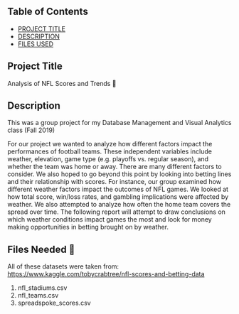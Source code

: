 ## Table of Contents

- [PROJECT TITLE](#Project-Title)
- [DESCRIPTION](#Description)
- [FILES USED](#files-used)

## Project Title

Analysis of NFL Scores and Trends :football:

## Description

This was a group project for my Database Management and Visual Analytics class (Fall 2019) 

For our project we wanted to analyze how different factors impact the performances of football teams. These independent variables include weather, elevation, game type (e.g. playoffs vs. regular season), and whether the team was home or away. There are many different factors to consider. We also hoped to go beyond this point by looking into betting lines and their relationship with scores. For instance, our group examined how different weather factors impact the outcomes of NFL games. We looked at how total score, win/loss rates, and gambling implications were affected by weather. We also attempted to analyze how often the home team covers the spread over time. The following report will attempt to draw conclusions on which weather conditions impact games the most and look for money making opportunities in betting brought on by weather. 

## Files Needed :open_file_folder:

All of these datasets were taken from: https://www.kaggle.com/tobycrabtree/nfl-scores-and-betting-data
1. nfl_stadiums.csv
2. nfl_teams.csv
3. spreadspoke_scores.csv
